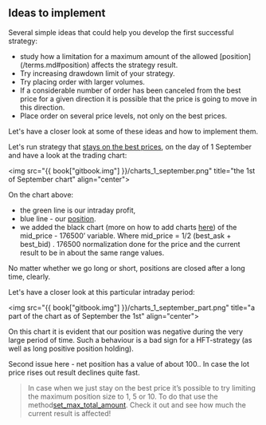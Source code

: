 ## Ideas to implement

Several simple ideas that could help you develop the first successful strategy:

- study how a limitation for a maximum amount of the allowed [position] (/terms.md#position) affects the strategy result. 
- Try increasing drawdown limit of your strategy.
- Try placing order with larger volumes.
- If a considerable number of order has been canceled from the best price for a given direction it is possible that the price is going to move in this direction.
- Place order on several price levels, not only on the best prices.

Let's have a closer look at some of these ideas and how to implement them.

<!-- TODO(asalikhov): rewrite this with new security -->
Let's run strategy that [stays on the best prices](examples.md#stay_on_best_price), on the day of 1 September and have a look at the trading chart:

<img src="{{ book["gitbook.img"] }}/charts_1_september.png" title="the 1st of September chart" align="center">

On the chart above:

- the green line is our intraday profit,
- blue line - our [position](/terms.md#position).
- we added the black chart (more on how to add charts [here](/interface/analysis/charts.md)) of the mid_price - 176500’ variable. Where mid_price = 1/2 (best_ask + best_bid) .
176500  normalization done for the price and the current result to be in about the same range values.

No matter whether we go long or short, positions are closed after a long time, clearly.

Let's have a closer look at this particular intraday period:

<img src="{{ book["gitbook.img"] }}/charts_1_september_part.png" title="a part of the chart as of September the 1st" align="center">

On this chart it is evident that our position was negative during the very large period of time.
Such a behaviour is a bad sign for a HFT-strategy (as well as long positive position holding).

Second issue here - net position has a value of about 100..
In case the lot price rises out result declines quite fast.

> In case when we just stay on the best price it’s possible to try limiting the maximum position size to 1, 5 or 10.
> To do that use the method[set_max_total_amount](/api/ParticipantStrategy.md#set_max_total_amount).
> Check it out and see how much the current result is affected!

